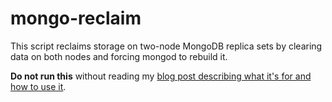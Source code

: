 # mongo-reclaim

This script reclaims storage on two-node MongoDB replica sets by clearing data on both nodes and forcing mongod to rebuild it.

**Do not run this** without reading my [blog post describing what it's for and how to use it](https://cetre.co.uk/blog/reclaiming-storage-space-on-two-node-mongodb-replica-sets/). 
